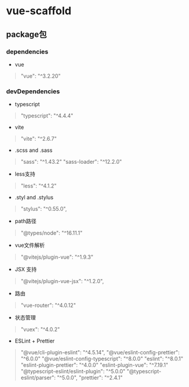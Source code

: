<!--
 * @Author: your name
 * @Date: 2021-10-15 14:16:17
 * @LastEditTime: 2021-10-18 18:22:58
 * @LastEditors: Please set LastEditors
 * @Description: In User Settings Edit
 * @FilePath: /vue-scaffold/README.md
-->
# vue-scaffold


## package包

### dependencies

* vue

> "vue": "^3.2.20"

### devDependencies

* typescript

> "typescript": "^4.4.4"

* vite

> "vite": "^2.6.7"

* .scss and .sass

> "sass": "^1.43.2"
> "sass-loader": "^12.2.0"

* less支持

> "less": "^4.1.2"

* .styl and .stylus

> "stylus": "^0.55.0",

* path路径

> "@types/node": "^16.11.1"

* vue文件解析

> "@vitejs/plugin-vue": "^1.9.3"

* JSX 支持

> "@vitejs/plugin-vue-jsx": "^1.2.0",

* 路由

>  "vue-router": "^4.0.12"

* 状态管理

> "vuex": "^4.0.2"

* ESLint + Prettier

> "@vue/cli-plugin-eslint": "^4.5.14",
> "@vue/eslint-config-prettier": "^6.0.0"
> "@vue/eslint-config-typescript": "^8.0.0"
> "eslint": "^8.0.1"
> "eslint-plugin-prettier": "^4.0.0"
> "eslint-plugin-vue": "^7.19.1"
> "@typescript-eslint/eslint-plugin": "^5.0.0"
> "@typescript-eslint/parser": "^5.0.0",
> "prettier": "^2.4.1"